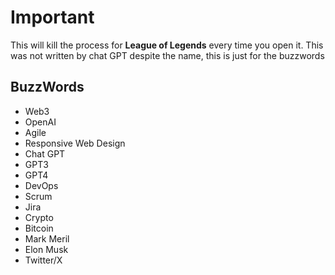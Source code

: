 # Important

This will kill the process for **League of Legends** every time you open it. This was not written by chat GPT despite the name, this is just for the buzzwords


## BuzzWords

- Web3
- OpenAI
- Agile
- Responsive Web Design
- Chat GPT
- GPT3
- GPT4
- DevOps
- Scrum
- Jira
- Crypto
- Bitcoin
- Mark Meril
- Elon Musk
- Twitter/X
